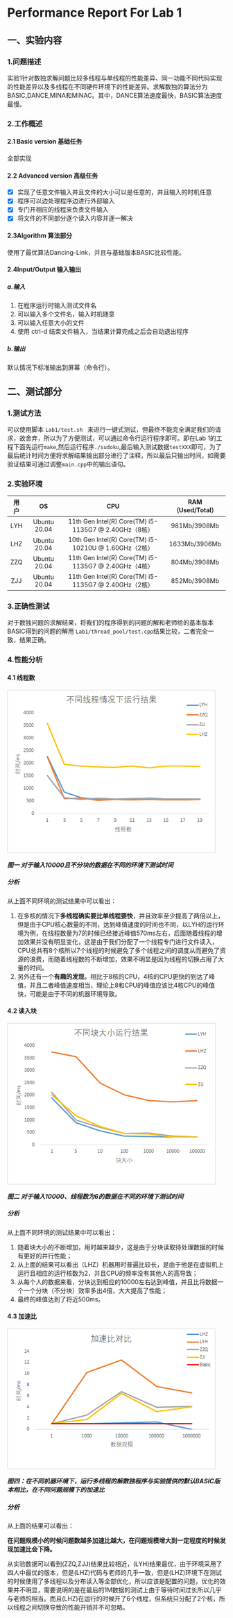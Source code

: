 # Performance Report For Lab 1 

## 一、实验内容

### 1.问题描述

实验1针对数独求解问题比较多线程与单线程的性能差异、同一功能不同代码实现的性能差异以及多线程在不同硬件环境下的性能差异。求解数独的算法分为BASIC,DANCE,MINA和MINAC。其中，DANCE算法速度最快，BASIC算法速度最慢。

### 2.工作概述

#### 2.1 Basic version 基础任务

全部实现

#### 2.2 Advanced version 高级任务

- [x] 实现了任意文件输入并且文件的大小可以是任意的，并且输入的时机任意
- [x] 程序可以边处理程序边进行外部输入
- [x] 专门开相应的线程来负责文件输入
- [x] 将文件的不同部分逐个读入内容并逐一解决

#### 2.3Algorithm 算法部分

使用了最优算法Dancing-Link，并且与基础版本BASIC比较性能。

#### 2.4Input/Output 输入输出

##### a.输入

1. 在程序运行时输入测试文件名
2. 可以输入多个文件名，输入时机随意
3. 可以输入任意大小的文件
4. 使用 ctrl-d 结束文件输入，当结果计算完成之后会自动退出程序

##### b.输出

默认情况下标准输出到屏幕（命令行）。

## 二、测试部分

### 1.测试方法

可以使用脚本 `Lab1/test.sh ` 来进行一键式测试，但最终不能完全满足我们的请求，故舍弃，所以为了方便测试，可以通过命令行运行程序即可。即在Lab 1的工程下面先运行`make`,然后运行程序`./sudoku`,最后输入测试数据`testXXX`即可，为了最后统计时间方便将求解结果输出部分进行了注释，所以最后只输出时间，如需要验证结果可通过调整`main.cpp`中的输出语句。

### 2.实验环境

| 用户 |      OS      |                            CPU                            | RAM（Used/Total） |
| :--: | :----------: | :-------------------------------------------------------: | :---------------: |
| LYH  | Ubuntu 20.04 |   11th Gen Intel(R) Core(TM) i5-1135G7 @ 2.40GHz（8核）   |   981Mb/3908Mb    |
| LHZ  | Ubuntu 20.04 | 10th Gen Intel(R) Core(TM) i5-10210U @ 1.60GHz（2核） |   1633Mb/3906Mb   |
| ZZQ  | Ubuntu 20.04 |   11th Gen Intel(R) Core(TM) i5-1135G7 @ 2.40GHz（4核）   |   804Mb/3908Mb    |
| ZJJ  | Ubuntu 20.04 |   11th Gen Intel(R) Core(TM) i5-1135G7 @ 2.40GHz（2核）   |   852Mb/3908Mb    |

### 3.正确性测试

对于数独问题的求解结果，将我们的程序得到的问题的解和老师给的基本版本BASIC得到的问题的解用 `Lab1/thread_pool/test.cpp`结果比较，二者完全一致，结果正确。

### 4.性能分析

#### 4.1 线程数

![image](https://github.com/RemHero/ReUp/blob/main/Lab1/Images/%E7%BA%BF%E7%A8%8B.png)

***图一 对于输入10000且不分块的数据在不同的环境下测试时间***

##### 分析

从上面不同环境的测试结果中可以看出：

1. 在多核的情况下**多线程确实要比单线程要快**，并且效率至少提高了两倍以上，但是由于CPU核心数量的不同，达到峰值速度的时间也不同，以LYH的运行环境为例，在线程数量为7的时候已经接近峰值570ms左右，后面随着线程的增加效果并没有明显变化，这是由于我们分配了一个线程专门进行文件读入，CPU总共有8个核所以7个线程的时候避免了多个线程之间的调度从而避免了资源的浪费，而随着线程数的不断增加，效果不明显是因为线程的切换占用了大量的时间。
2. 另外还有一个**有趣的发现**，相比于8核的CPU，4核的CPU更快的到达了峰值，并且二者峰值速度相当，理论上8和CPU的峰值应该比4核CPU的峰值快，可能是由于不同的机器环境导致。

#### 4.2 读入块

![image](https://github.com/RemHero/ReUp/blob/main/Lab1/Images/%E5%9D%97%E5%A4%A7%E5%B0%8F.png)

  ***图二 对于输入10000、线程数为6的数据在不同的环境下测试时间***

##### 分析

从上面不同环境的测试结果中可以看出：

1. 随着块大小的不断增加，用时越来越少，这是由于分块读取待处理数据的时候有更好的并行性能；
2. 从上面的结果可以看出（LHZ）机器用时普遍比较长，是由于他是在虚拟机上运行且相应的运行核数为2，并且CPU的频率没有其他人的高导致；
3. 从每个人的数据来看，分块达到相应的10000左右达到峰值，并且比将数据一个一个分块（不分块）效率多出4倍，大大提高了性能；
4. 最终的峰值达到了将近500ms。

#### 4.3 加速比

![image](https://github.com/RemHero/ReUp/blob/main/Lab1/Images/%E5%8A%A0%E9%80%9F%E6%AF%94.png)

***图四：在不同机器环境下，运行多线程的解数独程序与实验提供的默认BASIC版本相比，在不同问题规模下的加速比***

##### 分析

从上面的结果可以看出：

**在问题规模小的时候问题数越多加速比越大，在问题规模增大到一定程度的时候发现加速比会下降。**

从实验数据可以看到(ZZQ,ZJJ)结果比较相近，(LYH)结果最优，由于环境采用了四人中最优的版本，但是(LHZ)代码与老师的几乎一致，但是(LHZ)环境下在测试的时候使用了多线程以及分布读入等全部优化，所以应该是配置的问题，优化的效果并不明显，需要说明的是在最后的1M数据的测试上由于等待时间过长所以几乎与老师的相当。而且(LHZ)在运行的时候开了6个线程，但系统只分配了2个核，所以线程之间切换导致的性能开销并不可忽略。

